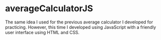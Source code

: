 # averageCalculatorJS
The same idea I used for the previous average calculator I developed for practicing. However, this time I developed using JavaScript with a friendly user interface using HTML and CSS.
